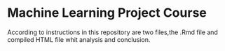 # Machine Learning Project Course
According to instructions in this repository are two files,the .Rmd file and compiled HTML file whit analysis and conclusion.
